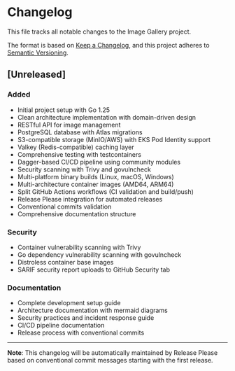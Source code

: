 # Changelog

This file tracks all notable changes to the Image Gallery project.

The format is based on [Keep a Changelog](https://keepachangelog.com/en/1.0.0/),
and this project adheres to [Semantic Versioning](https://semver.org/spec/v2.0.0.html).

## [Unreleased]

### Added
- Initial project setup with Go 1.25
- Clean architecture implementation with domain-driven design
- RESTful API for image management
- PostgreSQL database with Atlas migrations
- S3-compatible storage (MinIO/AWS) with EKS Pod Identity support
- Valkey (Redis-compatible) caching layer
- Comprehensive testing with testcontainers
- Dagger-based CI/CD pipeline using community modules
- Security scanning with Trivy and govulncheck
- Multi-platform binary builds (Linux, macOS, Windows)
- Multi-architecture container images (AMD64, ARM64)
- Split GitHub Actions workflows (CI validation and build/push)
- Release Please integration for automated releases
- Conventional commits validation
- Comprehensive documentation structure

### Security
- Container vulnerability scanning with Trivy
- Go dependency vulnerability scanning with govulncheck
- Distroless container base images
- SARIF security report uploads to GitHub Security tab

### Documentation
- Complete development setup guide
- Architecture documentation with mermaid diagrams
- Security practices and incident response guide
- CI/CD pipeline documentation
- Release process with conventional commits

---

**Note**: This changelog will be automatically maintained by Release Please based on conventional commit messages starting with the first release.